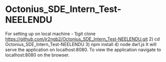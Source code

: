 # Octonius_SDE_Intern_Test-NEELENDU


For setting up on local machine -
1)git clone https://github.com/jr2ngb2/Octonius_SDE_Intern_Test-NEELENDU.git
2) cd Octonius_SDE_Intern_Test-NEELENDU
3) npm install
4) node dw1.js
It will serve the application on localhost:8080. To view the application navigate to localhost:8080 on the browser.
